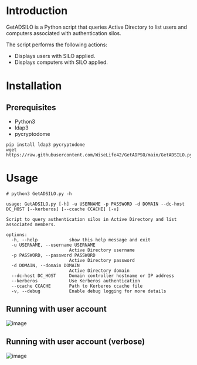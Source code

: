 # Introduction
GetADSILO is a Python script that queries Active Directory to list users and computers associated with authentication silos.

The script performs the following actions:
* Displays users with SILO applied.
* Displays computers with SILO applied.

# Installation
## Prerequisites
* Python3
* ldap3
* pycryptodome

```
pip install ldap3 pycryptodome
wget https://raw.githubusercontent.com/WiseLife42/GetADPSO/main/GetADSILO.py
```

# Usage
```
# python3 GetADSILO.py -h

usage: GetADSILO.py [-h] -u USERNAME -p PASSWORD -d DOMAIN --dc-host DC_HOST [--kerberos] [--ccache CCACHE] [-v]

Script to query authentication silos in Active Directory and list associated members.

options:
  -h, --help            show this help message and exit
  -u USERNAME, --username USERNAME
                        Active Directory username
  -p PASSWORD, --password PASSWORD
                        Active Directory password
  -d DOMAIN, --domain DOMAIN
                        Active Directory domain
  --dc-host DC_HOST     Domain controller hostname or IP address
  --kerberos            Use Kerberos authentication
  --ccache CCACHE       Path to Kerberos ccache file
  -v, --debug           Enable debug logging for more details

```
## Running with user account
![image](https://github.com/user-attachments/assets/eb1306cb-f7aa-44c9-a2a3-b9055f1b3d1c)

## Running with user account (verbose)
![image](https://github.com/user-attachments/assets/b7bed261-df73-4fa7-a404-20bfa95e2ccb)
